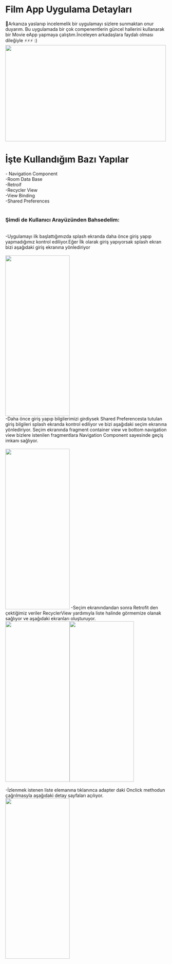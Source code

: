 <html>
<head>
 <h1> Film App Uygulama Detayları</h1>
</head>
<body>
 
 
 👋Arkanıza yaslanıp incelemelik bir uygulamayı sizlere sunmaktan onur duyarım.
 Bu uygulamada bir çok compenentlerin güncel hallerini kullanarak bir 
 Movie eApp yapmaya çalıştım.İnceleyen arkadaşlara faydalı olması dileğiyle ⚡⚡⚡ :)
  <img src="https://github.com/erkocali1/ss/blob/master/app/src/main/res/drawable/zx.jpg"  width="500" height="300" >
 
  <h1>İşte Kullandığım Bazı Yapılar </h1>
   <p>
- Navigation Component <br>
-Room Data Base<br>
-Retroif<br>
 -Recycler View<br>
-View Binding<br>
    -Shared Preferences<br>
    <br>
    <h3>Şimdi de Kullanıcı Arayüzünden Bahsedelim:<br></h3>
    <br>
    -Uygulamayı ilk başlattığımızda splash ekranda daha önce giriş yapıp yapmadığımız kontrol ediliyor.Eğer
    İlk olarak  giriş yapıyorsak splash ekran  bizi aşağıdaki giriş ekranına yönlediriyor<br>
    <br>
      <img src="https://github.com/erkocali1/ss/blob/master/app/src/main/res/drawable/login.jpeg"  width="200" height="500" > 
     <br>  
 -Daha önce giriş yapıp bilgilerimizi girdiysek Shared Preferencesta tutulan giriş bilgileri splash ekranda kontrol ediliyor ve bizi aşağıdaki seçim ekranına yönlediriyor.
 Seçim ekranında fragment container view ve bottom navigation view bizlere istenilen fragmentlara Navigation Component  sayesinde geçiş imkanı sağlıyor.  <br> 
   <br>  
 <img src="https://github.com/erkocali1/ss/blob/master/app/src/main/res/drawable/secim.jpeg"  width="200" height="500" >
 -Seçim ekranındandan sonra Retrofit den çektiğimiz veriler RecyclerView yardımıyla liste halinde görmemize olanak sağlıyor ve aşağıdaki ekranları oluşturuyor. <br>  
<div style="display: flex;">
  <img src="https://github.com/erkocali1/ss/blob/master/app/src/main/res/drawable/movie.jpeg" width="200" height="500" style="padding-right: 300 px;">
  <img src="https://github.com/erkocali1/ss/blob/master/app/src/main/res/drawable/tv.jpeg" width="200" height="500">
</div>
 <br>
 -İzlenmek istenen liste elemanına tıklanınca adapter daki Onclick methodun çağrılmasyla aşağıdaki  detay  sayfaları açılıyor.
   <img src="https://github.com/erkocali1/ss/blob/master/app/src/main/res/drawable/detay.jpeg" width="200" height="500">

 
 
</p>
 

</body>
 

 
 
</html>
